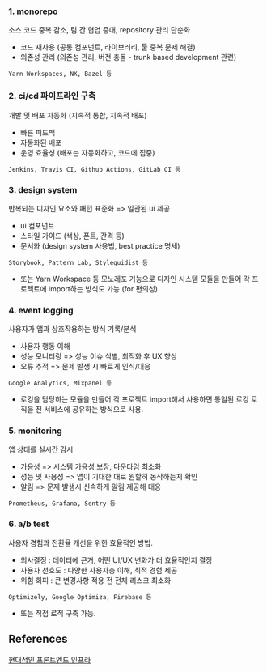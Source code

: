 ### 1. monorepo

소스 코드 중복 감소, 팀 간 협업 증대, repository 관리 단순화

- 코드 재사용 (공통 컴포넌트, 라이브러리, 툴 중복 문제 해결)
- 의존성 관리 (의존성 관리, 버전 충돌 - trunk based development 관련)

`Yarn Workspaces, NX, Bazel 등`

### 2. ci/cd 파이프라인 구축

개발 및 배포 자동화 (지속적 통합, 지속적 배포)

- 빠른 피드백
- 자동화된 배포
- 운영 효율성 (배포는 자동화하고, 코드에 집중)

`Jenkins, Travis CI, Github Actions, GitLab CI 등`

### 3. design system

반복되는 디자인 요소와 패턴 표준화 => 일관된 ui 제공

- ui 컴포넌트
- 스타일 가이드 (색상, 폰트, 간격 등)
- 문서화 (design system 사용법, best practice 명세)

`Storybook, Pattern Lab, Styleguidist 등`

- 또는 Yarn Workspace 등 모노레포 기능으로 디자인 시스템 모듈을 만들어 각 프로젝트에 import하는 방식도 가능 (for 편의성)

### 4. event logging

사용자가 앱과 상호작용하는 방식 기록/분석

- 사용자 행동 이해
- 성능 모니터링 => 성능 이슈 식별, 최적화 후 UX 향상
- 오류 추적 => 문제 발생 시 빠르게 인식/대응

`Google Analytics, Mixpanel 등`

- 로깅을 담당하는 모듈을 만들어 각 프로젝트 import해서 사용하면 통일된 로깅 로직을 전 서비스에 공유하는 방식으로 사용.

### 5. monitoring

앱 상태를 실시간 감시

- 가용성 => 시스템 가용성 보장, 다운타임 최소화
- 성능 및 사용성 => 앱이 기대한 대로 원할히 동작하는지 확인
- 알림 => 문제 발생시 신속하게 알림 제공해 대응

`Prometheus, Grafana, Sentry 등`

### 6. a/b test

사용자 경험과 전환율 개선을 위한 효율적인 방법.

- 의사결정 : 데이터에 근거, 어떤 UI/UX 변화가 더 효율적인지 결정
- 사용자 선호도 : 다양한 사용자층 이해, 최적 경험 제공
- 위험 회피 : 큰 변경사항 적용 전 전체 리스크 최소화

`Optimizely, Google Optimiza, Firebase 등`

- 또는 직접 로직 구축 가능.

## References

[현대적인 프론트엔드 인프라](https://careerly.co.kr/comments/96732?utm_campaign=user-share)<br>
